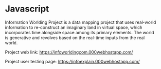 # Javascript

Information Worlding Project is a data mapping project that uses real-world information to re-construct an imaginary land in virtual space, which incorporates time alongside space among its primary elements. The world is generative and revolves based on the real-time inputs from the real world.

Project web link:
https://infoworldingcom.000webhostapp.com/

Project user testing page:
https://infoexplain.000webhostapp.com/

